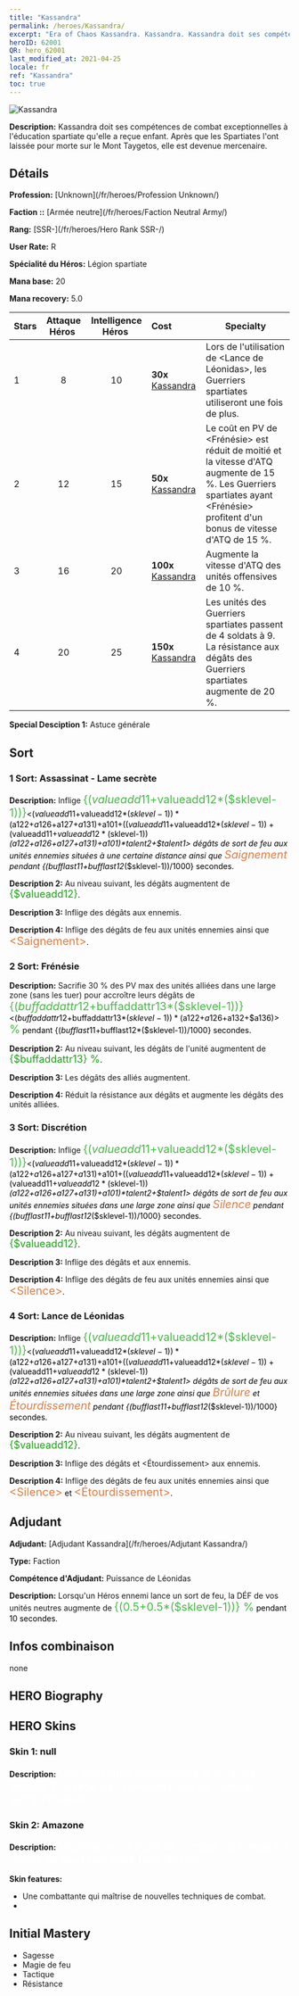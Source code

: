 ```yaml
---
title: "Kassandra"
permalink: /heroes/Kassandra/
excerpt: "Era of Chaos Kassandra. Kassandra. Kassandra doit ses compétences de combat exceptionnelles à l'éducation spartiate qu'elle a reçue enfant. Après que les Spartiates l'ont laissée pour morte sur le Mont Taygetos, elle est devenue mercenaire."
heroID: 62001
QR: hero_62001
last_modified_at: 2021-04-25
locale: fr
ref: "Kassandra"
toc: true
---
```

  ![Kassandra](/images/h/h_kashandela.jpg)

 **Description:** Kassandra doit ses compétences de combat exceptionnelles à l'éducation spartiate qu'elle a reçue enfant. Après que les Spartiates l'ont laissée pour morte sur le Mont Taygetos, elle est devenue mercenaire.
## Détails
 **Profession:**  [Unknown](/fr/heroes/Profession Unknown/)

 **Faction ::** [Armée neutre](/fr/heroes/Faction Neutral Army/)

 **Rang:** [SSR-](/fr/heroes/Hero Rank SSR-/)

 **User Rate:** R

 **Spécialité du Héros:** Légion spartiate

 **Mana base:** 20

 **Mana recovery:** 5.0


  | Stars | Attaque Héros  | Intelligence Héros  | Cost |     Specialty     |
  |---------|:---------------:|:---------------:|:--|--------------------|
  |    1    | 8 | 10 | **30x** [Kassandra](/ItemsFR/her_399/) | Lors de l'utilisation de <Lance de Léonidas>, les Guerriers spartiates utiliseront <Jet de lance> une fois de plus. |
  |    2    | 12 | 15 | **50x** [Kassandra](/ItemsFR/her_399/) | Le coût en PV de <Frénésie> est réduit de moitié et la vitesse d'ATQ augmente de 15 %. Les Guerriers spartiates ayant <Frénésie> profitent d'un bonus de vitesse d'ATQ de 15 %. |
  |    3    | 16 | 20 | **100x** [Kassandra](/ItemsFR/her_399/) | Augmente la vitesse d'ATQ des unités offensives de 10 %. |
  |    4    | 20 | 25 | **150x** [Kassandra](/ItemsFR/her_399/) | Les unités des Guerriers spartiates passent de 4 soldats à 9. La résistance aux dégâts des Guerriers spartiates augmente de 20 %. |

 **Special Desciption 1:** Astuce générale

## Sort
### 1 Sort: Assassinat - Lame secrète
 **Description:** Inflige <span style="color: #48b946;font-size:20px">{($valueadd11+$valueadd12*($sklevel-1))}</span><span style="color: black"><($valueadd11+$valueadd12*($sklevel-1))*($a122+$a126+$a127+$a131)+$a101+(($valueadd11+$valueadd12*($sklevel-1))+($valueadd11+$valueadd12*($sklevel-1))*($a122+$a126+$a127+$a131)+$a101)*$talent2+$talent1> dégâts de sort de feu aux unités ennemies situées à une certaine distance ainsi que <span style="color: #e07c44;font-size:20px">Saignement</span><span style="color: black"> pendant {($bufflast11+$bufflast12*($sklevel-1))/1000} secondes.

 **Description 2:** Au niveau suivant, les dégâts augmentent de <span style="color: #1ca216;font-size:18px">{$valueadd12}</span><span style="color: black">.

 **Description 3:** Inflige des dégâts aux ennemis.

 **Description 4:** Inflige des dégâts de feu aux unités ennemies ainsi que <span style="color: #e07c44;font-size:20px">&lt;Saignement&gt;</span><span style="color: black">.

### 2 Sort: Frénésie
 **Description:** Sacrifie 30 % des PV max des unités alliées dans une large zone (sans les tuer) pour accroître leurs dégâts de <span style="color: #48b946;font-size:20px">{($buffaddattr12+$buffaddattr13*($sklevel-1))}</span><span style="color: black"><($buffaddattr12+$buffaddattr13*($sklevel-1))*($a122+$a126+$a132+$a136)><span style="color: #48b946;font-size:20px"> %</span><span style="color: black"> pendant {($bufflast11+$bufflast12*($sklevel-1))/1000} secondes.

 **Description 2:** Au niveau suivant, les dégâts de l'unité augmentent de <span style="color: #1ca216;font-size:18px">{$buffaddattr13} %</span><span style="color: black">.

 **Description 3:** Les dégâts des alliés augmentent.

 **Description 4:** Réduit la résistance aux dégâts et augmente les dégâts des unités alliées.

### 3 Sort: Discrétion
 **Description:** Inflige <span style="color: #48b946;font-size:20px">{($valueadd11+$valueadd12*($sklevel-1))}</span><span style="color: black"><($valueadd11+$valueadd12*($sklevel-1))*($a122+$a126+$a127+$a131)+$a101+(($valueadd11+$valueadd12*($sklevel-1))+($valueadd11+$valueadd12*($sklevel-1))*($a122+$a126+$a127+$a131)+$a101)*$talent2+$talent1> dégâts de sort de feu aux unités ennemies situées dans une large zone ainsi que <span style="color: #e07c44;font-size:20px">Silence</span><span style="color: black"> pendant {($bufflast11+$bufflast12*($sklevel-1))/1000} secondes.

 **Description 2:** Au niveau suivant, les dégâts augmentent de <span style="color: #1ca216;font-size:18px">{$valueadd12}</span><span style="color: black">.

 **Description 3:** Inflige des dégâts et <Silence> aux ennemis.

 **Description 4:** Inflige des dégâts de feu aux unités ennemies ainsi que <span style="color: #e07c44;font-size:20px">&lt;Silence&gt;</span><span style="color: black">.

### 4 Sort: Lance de Léonidas
 **Description:** Inflige <span style="color: #48b946;font-size:20px">{($valueadd11+$valueadd12*($sklevel-1))}</span><span style="color: black"><($valueadd11+$valueadd12*($sklevel-1))*($a122+$a126+$a127+$a131)+$a101+(($valueadd11+$valueadd12*($sklevel-1))+($valueadd11+$valueadd12*($sklevel-1))*($a122+$a126+$a127+$a131)+$a101)*$talent2+$talent1> dégâts de sort de feu aux unités ennemies situées dans une large zone ainsi que <span style="color: #e07c44;font-size:20px">Brûlure</span><span style="color: black"> et <span style="color: #e07c44;font-size:20px">Étourdissement</span><span style="color: black"> pendant {($bufflast11+$bufflast12*($sklevel-1))/1000} secondes.

 **Description 2:** Au niveau suivant, les dégâts augmentent de <span style="color: #1ca216;font-size:18px">{$valueadd12}</span><span style="color: black">.

 **Description 3:** Inflige des dégâts et <Étourdissement> aux ennemis.

 **Description 4:** Inflige des dégâts de feu aux unités ennemies ainsi que <span style="color: #e07c44;font-size:20px">&lt;Silence&gt;</span><span style="color: black"> et <span style="color: #e07c44;font-size:20px">&lt;Étourdissement&gt;</span><span style="color: black">.


## Adjudant

 **Adjudant:**  [Adjudant Kassandra](/fr/heroes/Adjutant Kassandra/) 

 **Type:**  Faction 

 **Compétence d'Adjudant:**  Puissance de Léonidas 

 **Description:** Lorsqu'un Héros ennemi lance un sort de feu, la DÉF de vos unités neutres augmente de <span style="color: #48b946;font-size:20px">{(0.5+0.5*($sklevel-1))} %</span><span style="color: black"> pendant 10 secondes.

## Infos combinaison

  none
## HERO Biography

## HERO Skins
### Skin 1: **null**

 **Description:** <span style="color: #ffffff;font-size:20px">Une personne mystérieuse d'un autre monde. Possède des compétences de combat extraordinaires.</span>


### Skin 2: **Amazone**

 **Description:** <span style="color: #ffffff;font-size:20px">Modifier votre style de combat de temps en temps ne peut pas vous faire de mal.</span>

 **Skin features:** 

   - Une combattante qui maîtrise de nouvelles techniques de combat.
   - 


## Initial Mastery
   - Sagesse
   - Magie de feu
   - Tactique
   - Résistance
